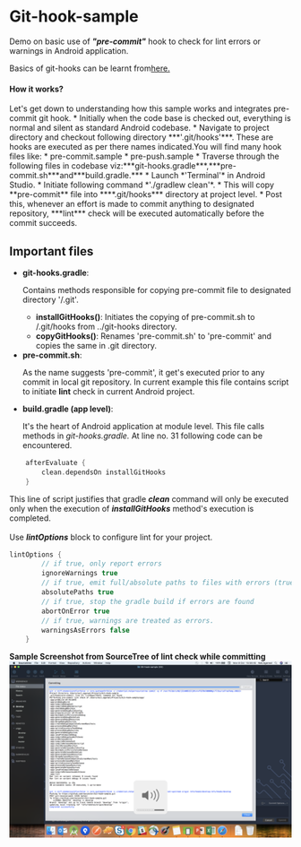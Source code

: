 # Git-hook-sample
Demo on basic use of ***"pre-commit"*** hook to check for lint errors or warnings in Android application.

Basics of git-hooks can be learnt from[here.](https://githooks.com/)

<h4>How it works?</h4>
Let's get down to understanding how this sample works and integrates pre-commit git hook.
* Initially when the code base is checked out, everything is normal and silent as standard Android codebase.
* Navigate to project directory and checkout following directory ***'.git/hooks'***. These are hooks are executed as per there names indicated.You will find many hook files like:
    * pre-commit.sample
    * pre-push.sample
* Traverse through the following files in codebase viz:***git-hooks.gradle***,***pre-commit.sh***and***build.gradle.***
* Launch *'Terminal'* in Android Studio.
* Initiate following command *'./gradlew clean'*.
* This will copy **pre-commit** file into ****.git/hooks*** directory at project level.
* Post this, whenever an effort is made to commit anything to designated repository, ***lint*** check will be executed automatically before the commit succeeds.

<h2>Important files</h2>

*   **git-hooks.gradle**: <p>Contains methods responsible for copying pre-commit file to designated directory '/.git'. 
    *   **installGitHooks()**: Initiates the copying of pre-commit.sh to /.git/hooks from ../git-hooks directory.
    *   **copyGitHooks()**: Renames 'pre-commit.sh' to 'pre-commit' and copies the same in .git directory.
*   **pre-commit.sh**:<p>As the name suggests 'pre-commit', it get's executed prior to any commit in local git repository.
    In current example this file contains script to initiate **lint** check in current Android project. 
*   **build.gradle (app level)**:<p>It's the heart of Android application at module level. This file calls methods in *git-hooks.gradle.* 
At line no. 31 following code can be encountered.
```groovy
    afterEvaluate { 
        clean.dependsOn installGitHooks
    }
```
This line of script justifies that gradle ***clean*** command will only be executed only when the execution of ***installGitHooks*** method's execution is completed.
<br><br>Use ***lintOptions*** block to configure lint for your project.
```groovy
lintOptions {
        // if true, only report errors
        ignoreWarnings true
        // if true, emit full/absolute paths to files with errors (true by default)
        absolutePaths true
        // if true, stop the gradle build if errors are found
        abortOnError true
        // if true, warnings are treated as errors.
        warningsAsErrors false
    }
```

**Sample Screenshot from SourceTree of lint check while committing**
![Sample Screenshot](/source_tree.png)
